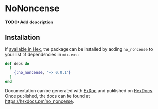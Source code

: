 # NoNoncense

**TODO: Add description**

## Installation

If [available in Hex](https://hex.pm/docs/publish), the package can be installed
by adding `no_noncense` to your list of dependencies in `mix.exs`:

```elixir
def deps do
  [
    {:no_noncense, "~> 0.0.1"}
  ]
end
```

Documentation can be generated with [ExDoc](https://github.com/elixir-lang/ex_doc)
and published on [HexDocs](https://hexdocs.pm). Once published, the docs can
be found at <https://hexdocs.pm/no_noncense>.
